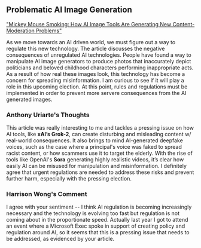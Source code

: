## Problematic AI Image Generation
["Mickey Mouse Smoking: How AI Image Tools Are Generating New Content-Moderation Problems"](https://www.wsj.com/tech/ai/mickey-mouse-smoking-how-ai-image-tools-are-generating-new-content-moderation-problems-da90148e?mod=ai_more_article_pos22)

As we move towards an AI driven world, we must figure out a way to regulate this new technology. The article discusses the negative consequences of unregulated AI technologies. People have found a way to manipulate AI image generators to produce photos that inaccurately depict politicians and beloved childhood characters performing inappropriate acts. As a result of how real these images look, this technology has become a concern for spreading misinformation. I am curious to see if it will play a role in this upcoming election. At this point, rules and regulations must be implemented in order to prevent more servere consequences from the AI generated images. 

### Anthony Uriarte's Thoughts

This article was really interesting to me and tackles a pressing issue on how AI tools, like **xAI’s Grok-2**, can create disturbing and misleading content w/ real-world consequences. It also brings to mind AI-generated deepfake voices, such as the case where a principal's voice was faked to spread racist content, or how scammers use it to target the elderly. With the rise of tools like OpenAI's **Sora** generating highly realistic videos, it’s clear how easily AI can be misused for manipulation and misinformation. I definitely agree that urgent regulations are needed to address these risks and prevent further harm, especially with the pressing election.

### Harrison Wong's Comment
I agree with your sentiment -- I think AI regulation is becoming increasingly necessary and the technology is evolving too fast but regulation is not coming about
in the proportionate speed. Actually last year I got to attend an event where a Microsoft Exec spoke in support of creating policy and regulation around AI, so it seems that
this is a pressing issue that needs to be addressed, as evidenced by your article.
